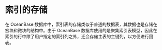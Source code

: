 索引的存储 
==========================

在 OceanBase 数据库中，索引表的存储类似于普通的数据表，其数据也是存储在宏块和微块的结构中。由于 OceanBase 数据库使用的是聚集索引表模型，因此在索引的行中除了用户指定的索引列之外，还会存储主表的主键列，以方便进行回表。

